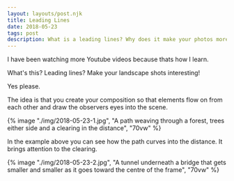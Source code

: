```yaml
---
layout: layouts/post.njk
title: Leading Lines
date: 2018-05-23
tags: post
description: What is a leading lines? Why does it make your photos more interesting?
---
```


I have been watching more Youtube videos because thats how I learn.

What's this? Leading lines? Make your landscape shots interesting!

Yes please.

The idea is that you create your composition so that elements flow on from each other and draw the observers eyes into the scene.

{% image "./img/2018-05-23-1.jpg", "A path weaving through a forest, trees either side and a clearing in the distance", "70vw" %}

In the example above you can see how the path curves into the distance. It brings attention to the clearing.

{% image "./img/2018-05-23-2.jpg", "A tunnel underneath a bridge that gets smaller and smaller as it goes toward the centre of the frame", "70vw" %}